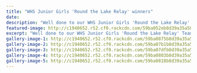 ```yaml
---
title: "WHS Junior Girls 'Round the Lake Relay' winners"
date: 
description: "Well done to our WHS Junior Girls 'Round the Lake Relay' Team who won their grade on Monday..."
featured-image: http://c1940652.r52.cf0.rackcdn.com/59ba052eb8d39a35a5000cea/girls-x-four-group.jpg
excerpt: "Well done to our WHS Junior Girls 'Round the Lake Relay' Team who won their grade on Monday."
gallery-image-1: http://c1940652.r52.cf0.rackcdn.com/59ba0875b8d39a35a5000d3a/rebecca-baker-1st-in-goup-of-4.jpg
gallery-image-2: http://c1940652.r52.cf0.rackcdn.com/59ba07b1b8d39a35a5000d26/girls-about-to-tag-team.jpg
gallery-image-3: http://c1940652.r52.cf0.rackcdn.com/59ba07dfb8d39a35a5000d2a/girls-tag-teaming.jpg
gallery-image-4: http://c1940652.r52.cf0.rackcdn.com/59ba0803b8d39a35a5000d2e/girls-tagging-no-3-good.jpg
gallery-image-5: http://c1940652.r52.cf0.rackcdn.com/59ba0818b8d39a35a5000d30/girls-tagging-no-4.jpg
---
```

